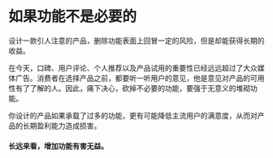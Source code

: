 # 如果功能不是必要的

设计一款引人注意的产品，删除功能表面上回冒一定的风险，但是却能获得长期的收益。



在今天，口碑、用户评论、个人推荐以及产品试用的重要性已经远远超过了大众媒体广告。消费者在选择产品之前，都要听一听用户的意见，他是意见对产品的可用性有了了解的人。因此，痛下决心，砍掉不必要的功能，要强于无意义的堆砌功能。



你设计的产品如果承载了过多的功能，更有可能降低主流用户的满意度，从而对产品的长期盈利能力造成损害。

#### 长远来看，增加功能有害无益。

